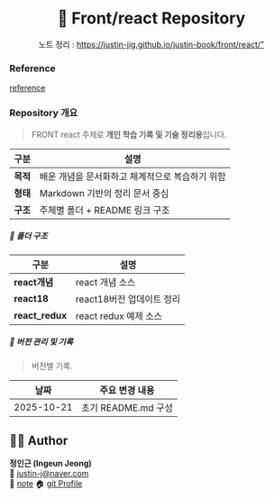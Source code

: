 

<h1 align="center">📘 Front/react Repository</h1>
<p align="center">
  <span>노트 정리 : <a href="https://justin-jig.github.io/justin-book/front/react/">https://justin-jig.github.io/justin-book/front/react/"</a></span><br/>
</p>

### Reference
 [reference](https://ko.react.dev/reference/react)

### Repository 개요
> FRONT react 주제로 **개인 학습 기록 및 기술 정리용**입니다.  

| 구분 | 설명 |
|------|------|
| **목적** | 배운 개념을 문서화하고 체계적으로 복습하기 위함 |
| **형태** | Markdown 기반의 정리 문서 중심 |
| **구조** | 주제별 폴더 + README 링크 구조 |

##### 📂 폴더 구조
| 구분 | 설명 |
|------|------|
| **react개념** | react 개념 소스 |
| **react18** | react18버전 업데이트 정리 |
| **react_redux** | react redux 예제 소스 |

##### 🧾 버전 관리 및 기록
> 버전별 기록.

| 날짜 | 주요 변경 내용 |
|------|----------------|
| 2025-10-21 | 초기 README.md 구성 |



## 🧑‍💻 Author
**정인근 (Ingeun Jeong)**  
📧 [justin-j@naver.com](mailto:justin-j@naver.com)  
🧾 [note](https://justin-jig.github.io/justin-book)
🏠 [git Profile](https://github.com/justin-jig)
